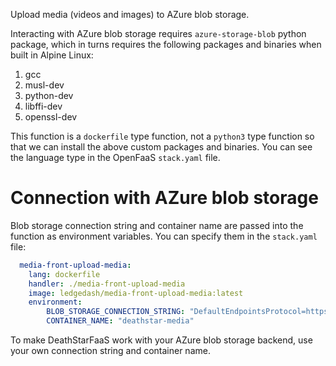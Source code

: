 Upload media (videos and images) to AZure blob storage.

Interacting with AZure blob storage requires `azure-storage-blob` python
package, which in turns requires the following packages and binaries when built
in Alpine Linux:
1. gcc
2. musl-dev
3. python-dev
4. libffi-dev
5. openssl-dev

This function is a `dockerfile` type function, not a `python3` type function so
that we can install the above custom packages and binaries. You can see the
language type in the OpenFaaS `stack.yaml` file.

# Connection with AZure blob storage
Blob storage connection string and container name are passed into the function
as environment variables. You can specify them in the `stack.yaml` file:
```yaml
  media-front-upload-media:
    lang: dockerfile
    handler: ./media-front-upload-media
    image: ledgedash/media-front-upload-media:latest
    environment:
        BLOB_STORAGE_CONNECTION_STRING: "DefaultEndpointsProtocol=https;AccountName=davidhliu2020sfaas;AccountKey=dNrgfTFfCcINupXC0tnLaDxmkVeFnQhq0cFn8UO+WwOlzYiyLuZSY6bwSmAt4TkehFCkFBuNLgDvTAEBVERPKQ==;EndpointSuffix=core.windows.net"
        CONTAINER_NAME: "deathstar-media"
```
To make DeathStarFaaS work with your AZure blob storage backend, use your own
connection string and container name.